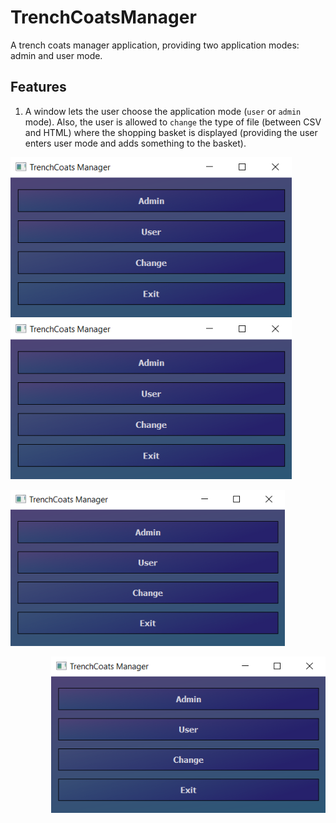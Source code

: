 # TrenchCoatsManager
 A trench coats manager application, providing two application modes: admin and user mode.
 
 
 ## Features
 1. A window lets the user choose the application mode (```user``` or ```admin``` mode). Also, the user is allowed to ```change``` the type of file (between CSV and HTML) where the shopping basket is displayed (providing the user enters user mode and adds something to the basket).
 
 <p float="center">
  <img src="https://github.com/EmanuelPutura/TrenchCoatsManager/blob/main/img/choose_mode.png" width="450" />
  <img src="https://github.com/EmanuelPutura/TrenchCoatsManager/blob/main/img/choose_mode.png" width="450" />
 </p>
 
 <p align="left"> <img src="https://github.com/EmanuelPutura/TrenchCoatsManager/blob/main/img/choose_mode.png" height="250"/> </p>
 <p align="right"> <img src="https://github.com/EmanuelPutura/TrenchCoatsManager/blob/main/img/choose_mode.png" height="250"/> </p>
 
 
